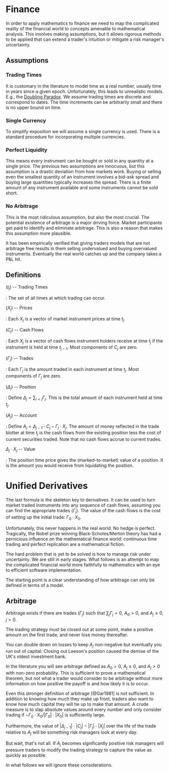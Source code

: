 # Finance

In order to apply mathematics to finance we need to map the complicated
reality of the financial world to concepts amenable to mathematical
analysis. This involves making assumptions, but it allows rigorous
methods to be applied that can extend a trader's intuition or mitigate a
risk manager's uncertainty.

## Assumptions

### Trading Times

It is customary in the literature to model time as a real number,
usually time in years since a given epoch. Unfortunately, this
leads to unrealistic models. E.g., the
[Doubling Paradox](../../papers/HarKre1979.pdf).
We assume trading times are discrete and correspond to dates.
The time increments can be arbitrarily small and there is
no upper bound on time.

### Single Currency

To simplify exposition we will assume a single currency is used.
There is a standard procedure for incorporating multiple currencies.

### Perfect Liquidity

This means every instrument can be bought or sold in any quantity at
a single price. The previous two assumptions are innocuous, but this
assumption is a drastic deviation from how markets work.  Buying or
selling even the smallest quantity of an instrument involves a bid-ask
spread and buying large quantities typically increases the spread. There
is a finite amount of any instrument available and some instruments
cannot be sold short.

### No Arbitrage

This is the most ridiculous assumption, but also the most crucial.
The potential existence of arbitrage is a major driving force.
Market participants get paid to identify and eliminate arbitrage. This
is also a reason that makes this assumption more plausible.

It has been empirically verified that giving traders models that are not
arbitrage free results in them selling undervalued and buying overvalued
instruments. Eventually the real world catches up and the company takes
a P&L hit. 

## Definitions

$(t_j)$ -- Trading Times

:    The set of all times at which trading can occur.

$(X_j)$ -- Prices

:    Each $X_j$ is a vector of market instrument prices at time $t_j$.

$(C_j)$ -- Cash Flows

:    Each $X_j$ is a vector of cash flows instrument holders receive at
     time $t_j$ if the instrument is held at time $t_{j-1}$.
     Most components of $C_j$ are zero.

$(\Gamma_j)$ -- Trades

:    Each $\Gamma_j$ is the amount traded in each instrument at time $t_j$.
     Most components of $\Gamma_j$ are zero.

$(\Delta_j)$ -- Position

:    Define $\Delta_j = \sum_{i < j} \Gamma_j$. This is the total
     amount of each instrument held at time $t_j$.

$(A_j)$ -- Account

:    Define $A_j = \Delta_{j-1}\cdot C_j - \Gamma_j\cdot X_j$.
     The amount of money reflected in the trade blotter at time $t_j$ is
	 the cash flows from the existing position less the cost of current
	 securities traded.
     Note that no cash flows accrue to current trades.

$\Delta_j\cdot X_j$ -- Value

:	The position time price gives the (marked-to-market)
	value of a position.
	It is the amount you would receive from liquidating the position.

# Unified Derivatives

The last formula is the skeleton key to derivatives. It can be used
to turn market traded instruments into any sequence of cash flows,
assuming you can find the appropriate trades $(\Gamma_j)$. The value
of the cash flows is the cost of setting up the initial trade:
$\Gamma_0\cdot X_0$.

Unfortunately, this never happens in the real world. No hedge is
perfect. Tragically, the Nobel prize winning Black-Scholes/Merton theory
has had a pernicious influence on the mathematical finance world:
continuous time trading and perfect replication are a mathematical
fiction.

The hard problem that is yet to be solved is how to manage risk under
uncertainty. We are still in early stages. What follows is an attempt
to map the complicated financial world more faithfully to mathematics
with an eye to efficient software implementation.

The starting point is a clear understanding of how arbitrage can
only be defined in terms of a model.

## Arbitrage

Arbitrage exists if there are trades $(\Gamma_j)$ such that
$\sum_j \Gamma_j = 0$, $A_0 > 0$, and $A_j \ge 0$, $j > 0$.

The trading strategy must be closed out at some point,
make a positive amount on the first trade,
and never lose money thereafter.

You can double down on losses to keep $A_j$ non-negative but eventually
you run out of capital.  Closing out Leeson's position caused the demise
of the UK's oldest investment bank.

In the literature you will see arbitrage defined as $A_0 = 0$,
$A_j\ge0$, and $A_j > 0$ with non-zero probability. This is
sufficient to prove a mathematical theorem, but not
what a trader would consider to be arbitrage without more
information on how positive the payoff is and how likely
it is to occur.

Even this stronger definition of arbitrage [@Gar1981] is not sufficient.
In addition to knowing how much they make up front, traders also want
to know how much capital they will tie up to make that amount. A crude
measure is to slap absolute values around every number and only consider
trading if $-\Gamma_0\cdot X_0/|\Gamma_0|\cdot|X_0|$ is sufficiently large.

Furthermore, the value of $|\Delta_{j-1}|\cdot |C_j| - |\Gamma_j|\cdot
|X_j|$ over the life of the trade relative to $A_j$ will be something
risk managers look at every day.

But wait, that's not all. If $A_j$ becomes significantly positive risk
managers will pressure traders to modify the trading strategy to capture
the value as quickly as possible.

In what follows we will ignore these considerations.
